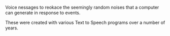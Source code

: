 Voice nessages to reokace the seemingly random noises that a computer can generate in response to events.

These were created with various Text to Speech programs over a number of years.
